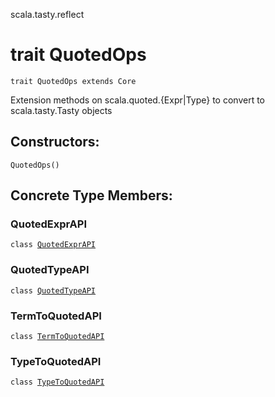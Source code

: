 scala.tasty.reflect
# trait QuotedOps

<pre><code class="language-scala" >trait QuotedOps extends Core</pre></code>
Extension methods on scala.quoted.{Expr|Type} to convert to scala.tasty.Tasty objects

## Constructors:
<pre><code class="language-scala" >QuotedOps()</pre></code>

## Concrete Type Members:
### QuotedExprAPI
<pre><code class="language-scala" >class <a href="./QuotedOps/QuotedExprAPI.md">QuotedExprAPI</a></pre></code>
### QuotedTypeAPI
<pre><code class="language-scala" >class <a href="./QuotedOps/QuotedTypeAPI.md">QuotedTypeAPI</a></pre></code>
### TermToQuotedAPI
<pre><code class="language-scala" >class <a href="./QuotedOps/TermToQuotedAPI.md">TermToQuotedAPI</a></pre></code>
### TypeToQuotedAPI
<pre><code class="language-scala" >class <a href="./QuotedOps/TypeToQuotedAPI.md">TypeToQuotedAPI</a></pre></code>
